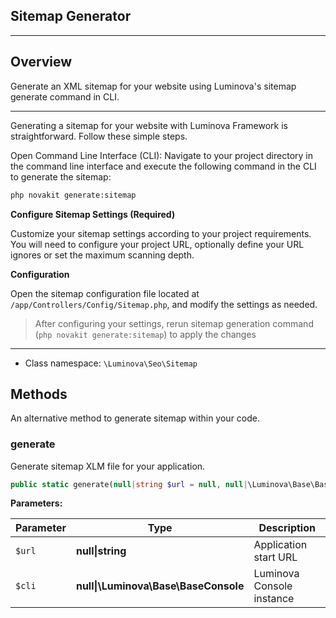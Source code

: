 ## Sitemap Generator

***

## Overview

Generate an XML sitemap for your website using Luminova&#039;s sitemap generate command in CLI.

***

Generating a sitemap for your website with Luminova Framework is straightforward. Follow these simple steps.

Open Command Line Interface (CLI): Navigate to your project directory in the command line interface and execute the following command in the CLI to generate the sitemap:

```bash
php novakit generate:sitemap
```

**Configure Sitemap Settings (Required)**

Customize your sitemap settings according to your project requirements. You will need to configure your project URL, optionally define your URL ignores or set the maximum scanning depth.

**Configuration**

Open the sitemap configuration file located at `/app/Controllers/Config/Sitemap.php`, and modify the settings as needed.

> After configuring your settings, rerun sitemap generation command (`php novakit generate:sitemap`) to apply the changes


***


* Class namespace: `\Luminova\Seo\Sitemap`


## Methods

An alternative method to generate sitemap within your code.

### generate

Generate sitemap XLM file for your application.

```php
public static generate(null|string $url = null, null|\Luminova\Base\BaseConsole $cli = null): bool
```

**Parameters:**

| Parameter | Type | Description |
|-----------|------|-------------|
| `$url` | **null&#124;string** | Application start URL  |
| `$cli` | **null&#124;\Luminova\Base\BaseConsole** | Luminova Console instance |